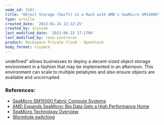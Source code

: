 ```yaml
---
node_id: 3281
title: "Object Storage (Swift) in a Rack with AMD's SeaMicro SM15000"
type: article
created_date: '2013-01-24 22:12:25'
created_by: alyssah
last_modified_date: '2013-06-23 17:1704'
last_modified_by: rose.contreras
product: Rackspace Private Cloud - OpenStack
body_format: tinymce
---
```


undefined&rdquo; allows businesses to deploy a decent-sized object
storage environment in a fashion that may be implemented in an
afternoon. This environment can scale to multiple petabytes and also
ensure objects are available and uncorrupted.

### References:

-   [SeaMicro SM15000 Fabric Compute
    Systems](http://www.seamicro.com/products/SM15000)
-   [AMD Expands SeaMicro: Big Data Gets a High Performance
    Home](http://www.brightsideofnews.com/print/2012/9/11/amd-expands-seamicro-big-data-gets-a-high-performance-home.aspx)
-   [SeaMicro Technology
    Overview](http://www.seamicro.com/sites/default/files/SM_TO01_64_v2.5.pdf)
-   [Wormhole
    switching](http://en.wikipedia.org/wiki/Wormhole_switching)


